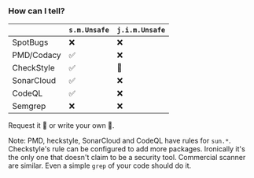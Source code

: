 <!-- markdownlint-disable MD041 -->

### How can I tell?

|            | `s.m.Unsafe` | `j.i.m.Unsafe` |
| ---------- | ------------ | -------------- |
| SpotBugs   | &#x274C;     | &#x274C;       |
| PMD/Codacy | &#x2705;     | &#x274C;       |
| CheckStyle | &#x2705;     | &#x1F527;      |
| SonarCloud | &#x2705;     | &#x274C;       |
| CodeQL     | &#x2705;     | &#x274C;       |
| Semgrep    | &#x274C;     | &#x274C;       |

Request it &#x1F91E; or write your own &#x1F4AA;.

Note: PMD, heckstyle, SonarCloud and CodeQL have rules for
`sun.*`. Checkstyle's rule can be configured to add more
packages. Ironically it's the only one that doesn't claim to be a
security tool. Commercial scanner are similar. Even a simple `grep` of
your code should do it.
